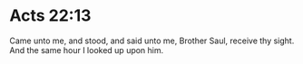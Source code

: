 # Acts 22:13

Came unto me, and stood, and said unto me, Brother Saul, receive thy sight. And the same hour I looked up upon him.